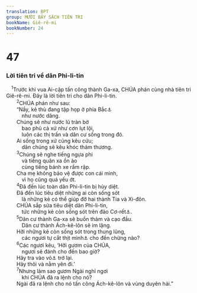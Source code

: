 ```yaml
---
translation: BPT
group: MƯỜI BẢY SÁCH TIÊN TRI
bookName: Giê-rê-mi 
bookNumber: 24
---
```


<div class="title"><h1>47</h1><h3>Lời tiên tri về dân Phi-li-tin</h3></div>
<span class="verse gie_47_1"> <sup>1</sup>Trước khi vua Ai-cập tấn công thành Ga-xa, CHÚA phán cùng nhà tiên tri Giê-rê-mi. Đây là lời tiên tri cho dân Phi-li-tin.<br/></span>
<span class="verse gie_47_2">  <sup>2</sup>CHÚA phán như sau:<br/>  “Nầy, kẻ thù đang tập họp ở phía Bắc<a data-toggle="tooltip" data-placement="bottom" title="Đạo quân Ba-by-lôn từ hướng nầy kéo đến tấn công Giu-đa. Các đạo quân của các quốc gia phía Bắc và Đông của Ít-ra-en cũng theo hướng ấy đến tấn công Giu-đa và Ít-ra-en.">⚓</a><br/>   như nước dâng.<br/>  Chúng sẽ như nước lũ tràn bờ<br/>   bao phủ cả xứ như cơn lụt lội,<br/>   luôn các thị trấn và dân cư sống trong đó.<br/>  Ai sống trong xứ cũng kêu cứu;<br/>   dân chúng sẽ kêu khóc thảm thương.<br/></span>
<span class="verse gie_47_3">  <sup>3</sup>Chúng sẽ nghe tiếng ngựa phi<br/>   và tiếng quân xa ồn ào<br/>   cùng tiếng bánh xe rầm rập.<br/>  Cha mẹ không bảo vệ được con cái mình,<br/>   vì họ cũng quá yếu ớt.<br/></span>
<span class="verse gie_47_4">  <sup>4</sup>Đã đến lúc toàn dân Phi-li-tin bị hủy diệt.<br/>  Đã đến lúc tiêu diệt những ai còn sống sót<br/>   là những kẻ có thể giúp đỡ hai thành Tia và Xi-đôn.<br/>  CHÚA sắp sửa tiêu diệt dân Phi-li-tin,<br/>   tức những kẻ còn sống sót trên đảo Cơ-rết<a data-toggle="tooltip" data-placement="bottom" title="Nguyên văn, “đảo Cáp-to.” Đôi khi từ ngữ nầy chỉ đảo Cơ-rết, có khi chỉ đảo Chíp. Thánh Kinh cho thấy dân Phi-li-tin xuất thân từ đảo Cáp-to.">⚓</a>.<br/></span>
<span class="verse gie_47_5">  <sup>5</sup>Dân cư thành Ga-xa sẽ buồn thảm và cạo đầu.<br/>   Dân cư thành Ách-kê-lôn sẽ im lặng.<br/>  Hỡi những kẻ còn sống sót trong thung lũng,<br/>   các ngươi tự cắt thịt mình<a data-toggle="tooltip" data-placement="bottom" title="Người ta dùng cách nầy để bày tỏ sự buồn rầu.">⚓</a> cho đến chừng nào?<br/></span>
<span class="verse gie_47_6">  <sup>6</sup>Các ngươi kêu, ‘Hỡi gươm của CHÚA,<br/>   ngươi sẽ đánh cho đến bao giờ?<br/>  Hãy tra vào vỏ<a data-toggle="tooltip" data-placement="bottom" title="Đây là vỏ hay bao đựng gươm.">⚓</a> trở lại.<br/>  Hãy thôi và nằm yên đi.’<br/></span>
<span class="verse gie_47_7">  <sup>7</sup>Nhưng làm sao gươm Ngài nghỉ ngơi<br/>   khi CHÚA đã ra lệnh cho nó?<br/>  Ngài đã ra lệnh cho nó tấn công Ách-kê-lôn và vùng duyên hải.”<br/></span>
